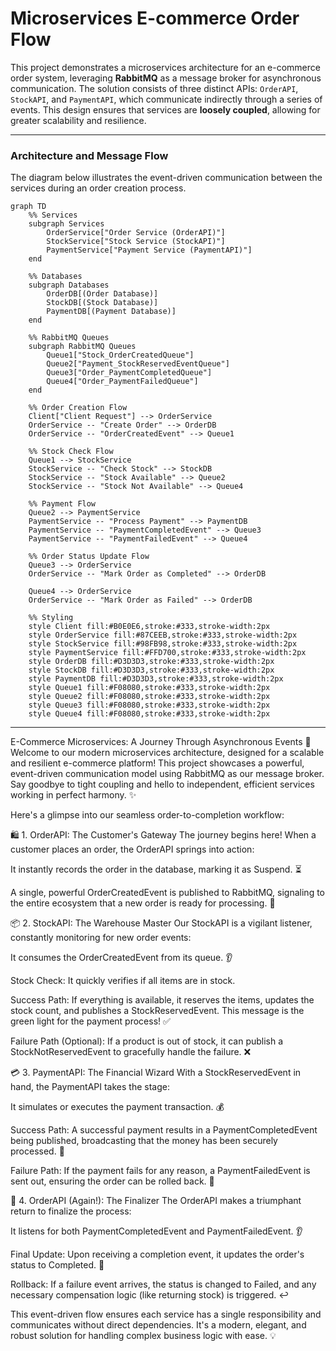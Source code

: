 # Microservices E-commerce Order Flow

This project demonstrates a microservices architecture for an e-commerce order system, leveraging **RabbitMQ** as a message broker for asynchronous communication. The solution consists of three distinct APIs: `OrderAPI`, `StockAPI`, and `PaymentAPI`, which communicate indirectly through a series of events. This design ensures that services are **loosely coupled**, allowing for greater scalability and resilience.

---

### Architecture and Message Flow

The diagram below illustrates the event-driven communication between the services during an order creation process.

```mermaid
graph TD
    %% Services
    subgraph Services
        OrderService["Order Service (OrderAPI)"]
        StockService["Stock Service (StockAPI)"]
        PaymentService["Payment Service (PaymentAPI)"]
    end

    %% Databases
    subgraph Databases
        OrderDB[(Order Database)]
        StockDB[(Stock Database)]
        PaymentDB[(Payment Database)]
    end

    %% RabbitMQ Queues
    subgraph RabbitMQ Queues
        Queue1["Stock_OrderCreatedQueue"]
        Queue2["Payment_StockReservedEventQueue"]
        Queue3["Order_PaymentCompletedQueue"]
        Queue4["Order_PaymentFailedQueue"]
    end

    %% Order Creation Flow
    Client["Client Request"] --> OrderService
    OrderService -- "Create Order" --> OrderDB
    OrderService -- "OrderCreatedEvent" --> Queue1

    %% Stock Check Flow
    Queue1 --> StockService
    StockService -- "Check Stock" --> StockDB
    StockService -- "Stock Available" --> Queue2
    StockService -- "Stock Not Available" --> Queue4

    %% Payment Flow
    Queue2 --> PaymentService
    PaymentService -- "Process Payment" --> PaymentDB
    PaymentService -- "PaymentCompletedEvent" --> Queue3
    PaymentService -- "PaymentFailedEvent" --> Queue4

    %% Order Status Update Flow
    Queue3 --> OrderService
    OrderService -- "Mark Order as Completed" --> OrderDB

    Queue4 --> OrderService
    OrderService -- "Mark Order as Failed" --> OrderDB

    %% Styling
    style Client fill:#B0E0E6,stroke:#333,stroke-width:2px
    style OrderService fill:#87CEEB,stroke:#333,stroke-width:2px
    style StockService fill:#98FB98,stroke:#333,stroke-width:2px
    style PaymentService fill:#FFD700,stroke:#333,stroke-width:2px
    style OrderDB fill:#D3D3D3,stroke:#333,stroke-width:2px
    style StockDB fill:#D3D3D3,stroke:#333,stroke-width:2px
    style PaymentDB fill:#D3D3D3,stroke:#333,stroke-width:2px
    style Queue1 fill:#F08080,stroke:#333,stroke-width:2px
    style Queue2 fill:#F08080,stroke:#333,stroke-width:2px
    style Queue3 fill:#F08080,stroke:#333,stroke-width:2px
    style Queue4 fill:#F08080,stroke:#333,stroke-width:2px
```




-----------------------------------------------------


E-Commerce Microservices: A Journey Through Asynchronous Events 🚀
Welcome to our modern microservices architecture, designed for a scalable and resilient e-commerce platform! This project showcases a powerful, event-driven communication model using RabbitMQ as our message broker. Say goodbye to tight coupling and hello to independent, efficient services working in perfect harmony. ✨

Here's a glimpse into our seamless order-to-completion workflow:

🛍️ 1. OrderAPI: The Customer's Gateway
The journey begins here! When a customer places an order, the OrderAPI springs into action:

It instantly records the order in the database, marking it as Suspend. ⏳

A single, powerful OrderCreatedEvent is published to RabbitMQ, signaling to the entire ecosystem that a new order is ready for processing. 📢

📦 2. StockAPI: The Warehouse Master
Our StockAPI is a vigilant listener, constantly monitoring for new order events:

It consumes the OrderCreatedEvent from its queue. 👂

Stock Check: It quickly verifies if all items are in stock.

Success Path: If everything is available, it reserves the items, updates the stock count, and publishes a StockReservedEvent. This message is the green light for the payment process! ✅

Failure Path (Optional): If a product is out of stock, it can publish a StockNotReservedEvent to gracefully handle the failure. ❌

💳 3. PaymentAPI: The Financial Wizard
With a StockReservedEvent in hand, the PaymentAPI takes the stage:

It simulates or executes the payment transaction. 💰

Success Path: A successful payment results in a PaymentCompletedEvent being published, broadcasting that the money has been securely processed. 🎉

Failure Path: If the payment fails for any reason, a PaymentFailedEvent is sent out, ensuring the order can be rolled back. 🚫

🎯 4. OrderAPI (Again!): The Finalizer
The OrderAPI makes a triumphant return to finalize the process:

It listens for both PaymentCompletedEvent and PaymentFailedEvent. 👂

Final Update: Upon receiving a completion event, it updates the order's status to Completed. 🥳

Rollback: If a failure event arrives, the status is changed to Failed, and any necessary compensation logic (like returning stock) is triggered. ↩️

This event-driven flow ensures each service has a single responsibility and communicates without direct dependencies. It's a modern, elegant, and robust solution for handling complex business logic with ease. 💡
